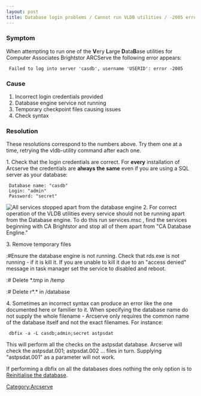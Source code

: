 ```yaml
---
layout: post 
title: Database login problems / Cannot run VLDB utilities / -2005 error (Arcserve)
---
```


### Symptom

When attempting to run one of the **V**ery **L**arge **D**ata**B**ase
utilities for Computer Associates Brightstor ARCServe the following
error appears:

` Failed to log into server 'casdb', username 'USERID': error -2005`

### Cause

1.  Incorrect login credentials provided
2.  Database engine service not running
3.  Temporary checkpoint files causing issues
4.  Check syntax

### Resolution

These resolutions correspond to the numbers above. Try them one at a
time, retrying the vldb-utility command after each one.

1\. Check that the login credentials are correct. For **every**
installation of Arcserve the credentials are **always the same** even if
you are using a SQL server as your database:

` Database name: "casdb"`\
` Login: "admin"`\
` Password: "secret"`

![All services stopped apart from the database
engine](ARCServe_Services.GIF "fig:All services stopped apart from the database engine")
2. For correct operation of the VLDB utilities every service should not
be running apart from the Database engine. To do this run services.msc ,
find the services beginning with CA Brightstor and stop all of them
apart from \"CA Database Engline.\"

3\. Remove temporary files

:\#Ensure the database engine is not running. Check that rds.exe is not
running - if it is kill it. If you are unable to kill it due to an
\"access denied\" message in task manager set the service to disabled
and reboot.

:\# Delete \*.tmp in <arcservedir>/temp

:\# Delete r\*.\* in <arcservedir>/database

4\. Sometimes an incorrect syntax can produce an error like the one
documented here or familier to it. When specifying the database name do
not supply the whole filename - Arcserve only requires the common name
of the database itself and not the exact filenames. For instance:

` dbfix -a -L casdb;admin;secret astpsdat`

This will perform all the checks on the astpsdat database. Arcserve will
check the astpsdat.001; astpsdat.002 \... files in turn. Supplying
\"astpsdat.001\" as a parameter will not work.

If performing a dbfix on all the databases does nothing the only option
is to [Reinitialise the
database](Reinitialise_database_(Arcserve) "wikilink").

[Category:Arcserve](Category:Arcserve "wikilink")
